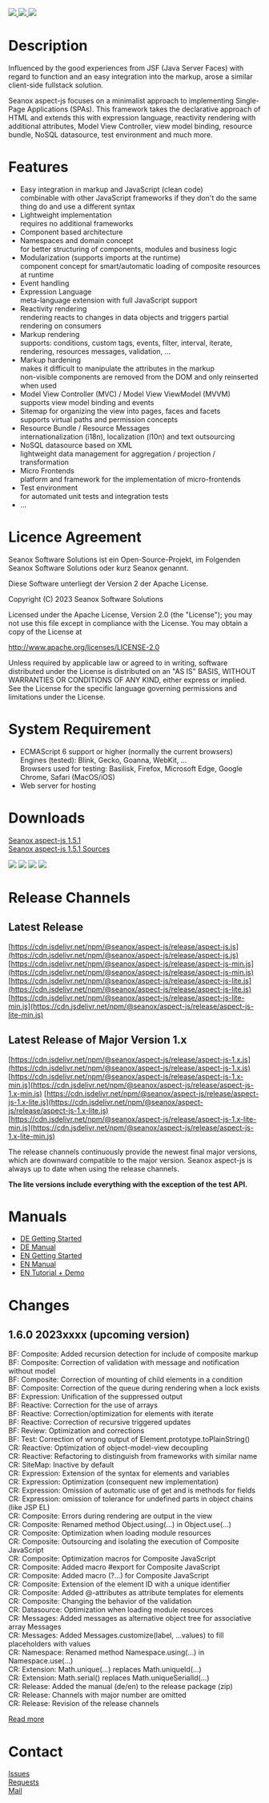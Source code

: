 <p>
  <a href="https://github.com/seanox/aspect-js/pulls"
      title="Development is waiting for new issues / requests / ideas">
    <img src="https://img.shields.io/badge/development-passive-blue?style=for-the-badge">
  </a>  
  <a href="https://github.com/seanox/aspect-js/issues">
    <img src="https://img.shields.io/badge/maintenance-active-green?style=for-the-badge">
  </a>
  <a href="http://seanox.de/contact">
    <img src="https://img.shields.io/badge/support-active-green?style=for-the-badge">
  </a>
</p>


# Description
Influenced by the good experiences from JSF (Java Server Faces) with regard to
function and an easy integration into the markup, arose a similar client-side
fullstack solution.

Seanox aspect-js focuses on a minimalist approach to implementing
Single-Page Applications (SPAs). This framework takes the declarative approach
of HTML and extends this with expression language, reactivity rendering with
additional attributes, Model View Controller, view model binding, resource
bundle, NoSQL datasource, test environment and much more.


# Features
- Easy integration in markup and JavaScript (clean code)  
  combinable with other JavaScript frameworks if they don't do the same thing do
  and use a different syntax
- Lightweight implementation  
  requires no additional frameworks
- Component based architecture
- Namespaces and domain concept  
  for better structuring of components, modules and business logic
- Modularization (supports imports at the runtime)  
  component concept for smart/automatic loading of composite resources at runtime
- Event handling
- Expression Language  
  meta-language extension with full JavaScript support
- Reactivity rendering  
  rendering reacts to changes in data objects and triggers partial rendering on
  consumers
- Markup rendering  
  supports: conditions, custom tags, events, filter, interval, iterate,
  rendering, resources messages, validation, ...
- Markup hardening  
  makes it difficult to manipulate the attributes in the markup  
  non-visible components are removed from the DOM and only reinserted when used  
- Model View Controller (MVC) / Model View ViewModel (MVVM)  
  supports view model binding and events
- Sitemap for organizing the view into pages, faces and facets  
  supports virtual paths and permission concepts
- Resource Bundle / Resource Messages  
  internationalization (i18n), localization (l10n) and text outsourcing 
- NoSQL datasource based on XML  
  lightweight data management for aggregation / projection / transformation
- Micro Frontends  
  platform and framework for the implementation of micro-frontends
- Test environment  
  for automated unit tests and integration tests
- ... 


# Licence Agreement
Seanox Software Solutions ist ein Open-Source-Projekt, im Folgenden
Seanox Software Solutions oder kurz Seanox genannt.

Diese Software unterliegt der Version 2 der Apache License.

Copyright (C) 2023 Seanox Software Solutions

Licensed under the Apache License, Version 2.0 (the "License"); you may not use
this file except in compliance with the License. You may obtain a copy of the
License at

http://www.apache.org/licenses/LICENSE-2.0

Unless required by applicable law or agreed to in writing, software distributed
under the License is distributed on an "AS IS" BASIS, WITHOUT WARRANTIES OR
CONDITIONS OF ANY KIND, either express or implied. See the License for the
specific language governing permissions and limitations under the License.


# System Requirement
- ECMAScript 6 support or higher (normally the current browsers)  
  Engines (tested): Blink, Gecko, Goanna, WebKit, ...  
  Browsers used for testing: Basilisk, Firefox, Microsoft Edge, Google Chrome, Safari (MacOS/iOS) 
- Web server for hosting


# Downloads
[Seanox aspect-js 1.5.1](https://github.com/seanox/aspect-js/releases/download/1.5.1/aspect-js-1.5.1.zip)  
[Seanox aspect-js 1.5.1 Sources](https://github.com/seanox/aspect-js/archive/refs/tags/1.5.1.zip)

<p>
  <img src="https://img.shields.io/badge/Blink-tested-green?style=for-the-badge">
  <img src="https://img.shields.io/badge/Gecko-tested-green?style=for-the-badge">
  <img src="https://img.shields.io/badge/Goanna-tested-green?style=for-the-badge">
  <img src="https://img.shields.io/badge/WebKit-tested-green?style=for-the-badge">
</p>


# Release Channels

## Latest Release
[https://cdn.jsdelivr.net/npm/@seanox/aspect-js/release/aspect-js.js](https://cdn.jsdelivr.net/npm/@seanox/aspect-js/release/aspect-js.js)  
[https://cdn.jsdelivr.net/npm/@seanox/aspect-js/release/aspect-js-min.js](https://cdn.jsdelivr.net/npm/@seanox/aspect-js/release/aspect-js-min.js)
[https://cdn.jsdelivr.net/npm/@seanox/aspect-js/release/aspect-js-lite.js](https://cdn.jsdelivr.net/npm/@seanox/aspect-js/release/aspect-js-lite.js)  
[https://cdn.jsdelivr.net/npm/@seanox/aspect-js/release/aspect-js-lite-min.js](https://cdn.jsdelivr.net/npm/@seanox/aspect-js/release/aspect-js-lite-min.js)

## Latest Release of Major Version 1.x
[https://cdn.jsdelivr.net/npm/@seanox/aspect-js/release/aspect-js-1.x.js](https://cdn.jsdelivr.net/npm/@seanox/aspect-js/release/aspect-js-1.x.js)  
[https://cdn.jsdelivr.net/npm/@seanox/aspect-js/release/aspect-js-1.x-min.js](https://cdn.jsdelivr.net/npm/@seanox/aspect-js/release/aspect-js-1.x-min.js)
[https://cdn.jsdelivr.net/npm/@seanox/aspect-js/release/aspect-js-1.x-lite.js](https://cdn.jsdelivr.net/npm/@seanox/aspect-js/release/aspect-js-1.x-lite.js)  
[https://cdn.jsdelivr.net/npm/@seanox/aspect-js/release/aspect-js-1.x-lite-min.js](https://cdn.jsdelivr.net/npm/@seanox/aspect-js/release/aspect-js-1.x-lite-min.js)

The release channels continuously provide the newest final major versions, which
are downward compatible to the major version. Seanox aspect-js is always up to
date when using the release channels.

__The lite versions include everything with the exception of the test API.__


# Manuals
- [DE Getting Started](https://github.com/seanox/aspect-js/blob/master/manual/de/introduction.md#einf&uuml;hrung)
- [DE Manual](https://github.com/seanox/aspect-js/tree/master/manual/de#readme)
- [EN Getting Started](https://github.com/seanox/aspect-js/blob/master/manual/en/introduction.md#introduction)
- [EN Manual](https://github.com/seanox/aspect-js/tree/master/manual/en#readme)
- [EN Tutorial + Demo](https://github.com/seanox/aspect-js-tutorial#description)


# Changes
## 1.6.0 2023xxxx (upcoming version)  
BF: Composite: Added recursion detection for include of composite markup  
BF: Composite: Correction of validation with message and notification without model  
BF: Composite: Correction of mounting of child elements in a condition  
BF: Composite: Correction of the queue during rendering when a lock exists  
BF: Expression: Unification of the suppressed output  
BF: Reactive: Correction for the use of arrays  
BF: Reactive: Correction/optimization for elements with iterate  
BF: Reactive: Correction of recursive triggered updates  
BF: Review: Optimization and corrections  
BF: Test: Correction of wrong output of Element.prototype.toPlainString()  
CR: Reactive: Optimization of object-model-view decoupling  
CR: Reactive: Refactoring to distinguish from frameworks with similar name  
CR: SiteMap: Inactive by default  
CR: Expression: Extension of the syntax for elements and variables  
CR: Expression: Optimization (consequent new implementation)  
CR: Expression: Omission of automatic use of get and is methods for fields  
CR: Expression: omission of tolerance for undefined parts in object chains (like JSP EL)  
CR: Composite: Errors during rendering are output in the view  
CR: Composite: Renamed method Object.using(...) in Object.use(...)  
CR: Composite: Optimization when loading module resources  
CR: Composite: Outsourcing and isolating the execution of Composite JavaScript  
CR: Composite: Optimization macros for Composite JavaScript  
CR: Composite: Added macro #export for Composite JavaScript  
CR: Composite: Added macro (?...) for Composite JavaScript  
CR: Composite: Extension of the element ID with a unique identifier  
CR: Composite: Added @-attributes as attribute templates for elements  
CR: Composite: Changing the behavior of the validation  
CR: Datasource: Optimization when loading module resources  
CR: Messages: Added messages as alternative object tree for associative array Messages  
CR: Messages: Added Messages.customize(label, ...values) to fill placeholders with values  
CR: Namespace: Renamed method Namespace.using(...) in Namespace.use(...)  
CR: Extension: Math.unique(...) replaces Math.uniqueId(...)  
CR: Extension: Math.serial() replaces Math.uniqueSerialId(...)  
CR: Release: Added the manual (de/en) to the release package (zip)  
CR: Release: Channels with major number are omitted  
CR: Release: Revision of the release channels  

[Read more](https://raw.githubusercontent.com/seanox/aspect-js/master/CHANGES)


# Contact
[Issues](https://github.com/seanox/aspect-js-tutorial/issues)  
[Requests](https://github.com/seanox/aspect-js-tutorial/pulls)  
[Mail](http://seanox.de/contact)
